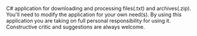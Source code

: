 C# application for downloading and processing files(.txt) and archives(.zip). You'll need to modify the application for your own need(s). By using this application you are taking on full personal responsibility for using it. Constructive critic and 
suggestions are always welcome.

